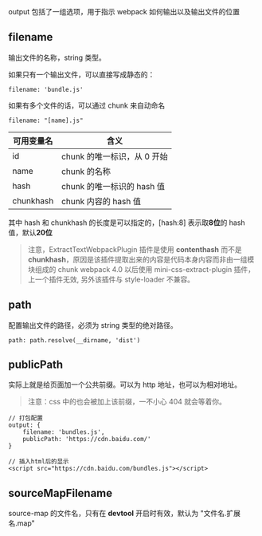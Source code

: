 output 包括了一组选项，用于指示 webpack 如何输出以及输出文件的位置

## filename

输出文件的名称，string 类型。

如果只有一个输出文件，可以直接写成静态的：

```
filename: 'bundle.js'
```

如果有多个文件的话，可以通过 chunk 来自动命名

```
filename: "[name].js"
```


可用变量名 | 含义
---|---
id | chunk 的唯一标识，从 0 开始
name | chunk 的名称
hash | chunk 的唯一标识的 hash 值
chunkhash | chunk 内容的 hash 值

其中 hash 和 chunkhash 的长度是可以指定的，[hash:8] 表示取**8位**的 hash 值，默认**20位**

> 注意，ExtractTextWebpackPlugin 插件是使用 **contenthash** 而不是 **chunkhash**，原因是该插件提取出来的内容是代码本身内容而非由一组模块组成的 chunk
> webpack 4.0 以后使用 mini-css-extract-plugin 插件，上一个插件无效, 另外该插件与 style-loader 不兼容。

## path

配置输出文件的路径，必须为 string 类型的绝对路径。

```
path: path.resolve(__dirname, 'dist')
```

## publicPath

实际上就是给页面加一个公共前缀。可以为 http 地址，也可以为相对地址。

> 注意：css 中的也会被加上该前缀，一不小心 404 就会等着你。

```
// 打包配置
output: {
    filename: 'bundles.js',
    publicPath: 'https://cdn.baidu.com/'
}

// 插入html后的显示
<script src="https://cdn.baidu.com/bundles.js"></script>
```

## sourceMapFilename

source-map 的文件名，只有在 **devtool** 开启时有效，默认为 "文件名.扩展名.map"

